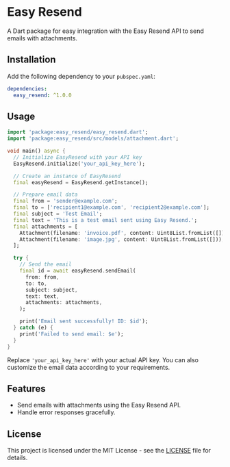 # Easy Resend

A Dart package for easy integration with the Easy Resend API to send emails with attachments.

## Installation

Add the following dependency to your `pubspec.yaml`:

```yaml
dependencies:
  easy_resend: ^1.0.0
```

## Usage

```dart
import 'package:easy_resend/easy_resend.dart';
import 'package:easy_resend/src/models/attachment.dart';

void main() async {
  // Initialize EasyResend with your API key
  EasyResend.initialize('your_api_key_here');

  // Create an instance of EasyResend
  final easyResend = EasyResend.getInstance();

  // Prepare email data
  final from = 'sender@example.com';
  final to = ['recipient1@example.com', 'recipient2@example.com'];
  final subject = 'Test Email';
  final text = 'This is a test email sent using Easy Resend.';
  final attachments = [
    Attachment(filename: 'invoice.pdf', content: Uint8List.fromList([])),
    Attachment(filename: 'image.jpg', content: Uint8List.fromList([])),
  ];

  try {
    // Send the email
    final id = await easyResend.sendEmail(
      from: from,
      to: to,
      subject: subject,
      text: text,
      attachments: attachments,
    );

    print('Email sent successfully! ID: $id');
  } catch (e) {
    print('Failed to send email: $e');
  }
}
```

Replace `'your_api_key_here'` with your actual API key. You can also customize the email data according to your requirements.

## Features

- Send emails with attachments using the Easy Resend API.
- Handle error responses gracefully.

## License

This project is licensed under the MIT License - see the [LICENSE](LICENSE) file for details.